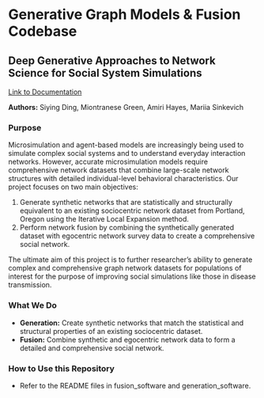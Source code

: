 # Generative Graph Models & Fusion Codebase

## Deep Generative Approaches to Network Science for Social System Simulations

[Link to Documentation](https://docs.google.com/document/d/1N1HdnOBnzc_9AIsw1VWkdKtQIUnQEI6OmXBt4ObQOOs/edit#heading=h.kl61q9kwiq7o)

**Authors:** Siying Ding, Miontranese Green, Amiri Hayes, Mariia Sinkevich

### Purpose

Microsimulation and agent-based models are increasingly being used to simulate complex social systems and to understand everyday interaction networks. However, accurate microsimulation models require comprehensive network datasets that combine large-scale network structures with detailed individual-level behavioral characteristics. Our project focuses on two main objectives:

1. Generate synthetic networks that are statistically and structurally equivalent to an existing sociocentric network dataset from Portland, Oregon using the Iterative Local Expansion method.
2. Perform network fusion by combining the synthetically generated dataset with egocentric network survey data to create a comprehensive social network.

The ultimate aim of this project is to further researcher’s ability to generate complex and comprehensive graph network datasets for populations of interest for the purpose of improving social simulations like those in disease transmission.

### What We Do

- **Generation:** Create synthetic networks that match the statistical and structural properties of an existing sociocentric dataset.
- **Fusion:** Combine synthetic and egocentric network data to form a detailed and comprehensive social network.

### How to Use this Repository

- Refer to the README files in fusion_software and generation_software.

